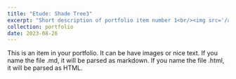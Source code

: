 ```yaml
---
title: "Etude: Shade Tree3"
excerpt: "Short description of portfolio item number 1<br/><img src='/artworks/shade_tree3.jpg'>"
collection: portfolio
date: 2023-08-26
---
```


This is an item in your portfolio. It can be have images or nice text. If you name the file .md, it will be parsed as markdown. If you name the file .html, it will be parsed as HTML. 
